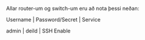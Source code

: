 

Allar router-um og switch-um eru að nota þessi neðan: 


Username 	| 	Password/Secret 	| 	 Service	
							
 admin		| 	          deild		| 	      SSH Enable
